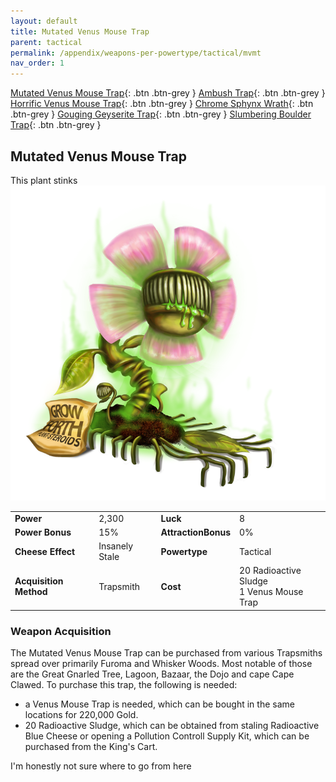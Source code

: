 ```yaml
---
layout: default
title: Mutated Venus Mouse Trap
parent: tactical
permalink: /appendix/weapons-per-powertype/tactical/mvmt
nav_order: 1
---
```

<span class="fs-1">[Mutated Venus Mouse Trap](/appendix/weapons-per-powertype/tactical/mvmt){: .btn .btn-grey } </span><span class="fs-1"> [Ambush Trap](/appendix/weapons-per-powertype/tactical/ambush){: .btn .btn-grey } </span><span class="fs-1"> [Horrific Venus Mouse Trap](/appendix/weapons-per-powertype/tactical/hvmt){: .btn .btn-grey } </span><span class="fs-1"> [Chrome Sphynx Wrath](/appendix/weapons-per-powertype/tactical/csw){: .btn .btn-grey } </span><span class="fs-1"> [Gouging Geyserite Trap](/appendix/weapons-per-powertype/tactical/ggt){: .btn .btn-grey } </span><span class="fs-1"> [Slumbering Boulder Trap](/appendix/weapons-per-powertype/tactical/sbt){: .btn .btn-grey } </span>

## Mutated Venus Mouse Trap
This plant stinks
<img src="/assets/images/mvmt.png" alt="plants vs mousies" width="600">

|||||
|---|---|---|---|
| __Power__ 	| 2,300| __Luck__ 	| 8 	|
| __Power Bonus__ 	| 15% 	|__AttractionBonus__ 	| 0% 	|
| __Cheese Effect__ 	| Insanely Stale 	| __Powertype__ 	| Tactical 	|
| __Acquisition Method__ 	| Trapsmith 	| __Cost__ 	| 20 Radioactive Sludge <br> 1 Venus Mouse Trap	|

### Weapon Acquisition
The Mutated Venus Mouse Trap can be purchased from various Trapsmiths spread over primarily Furoma and Whisker Woods. Most notable of those are the Great Gnarled Tree, Lagoon, Bazaar, the Dojo and cape Cape Clawed.
To purchase this trap, the following is needed:
- a Venus Mouse Trap is needed, which can be bought in the same locations for 220,000 Gold.
- 20 Radioactive Sludge, which can be obtained from staling Radioactive Blue Cheese or opening a Pollution Controll Supply Kit, which can be purchased from the King's Cart.

I'm honestly not sure where to go from here